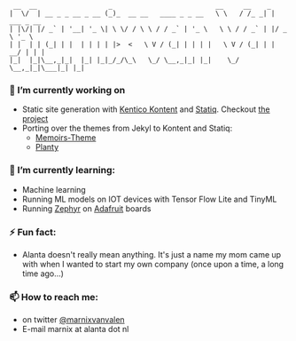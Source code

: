      __  __                  _                          __     __    _            
    |  \/  | __ _ _ __ _ __ (_)_  __ __   ____ _ _ __   \ \   / /_ _| | ___ _ __  
    | |\/| |/ _` | '__| '_ \| \ \/ / \ \ / / _` | '_ \   \ \ / / _` | |/ _ \ '_ \ 
    | |  | | (_| | |  | | | | |>  <   \ V / (_| | | | |   \ V / (_| | |  __/ | | |
    |_|  |_|\__,_|_|  |_| |_|_/_/\_\   \_/ \__,_|_| |_|    \_/ \__,_|_|\___|_| |_|
                                                                               

### 🔭 I’m currently working on

* Static site generation with [Kentico Kontent](https://kontent.ai/) and [Statiq](https://statiq.dev/framework/). Checkout [the project](https://github.com/alanta/Kontent.Statiq)
* Porting over the themes from Jekyl to Kontent and Statiq:
  * [Memoirs-Theme](https://github.com/alanta/Memoirs-Theme)
  * [Planty](https://github.com/alanta/kontent-statiq-planty-theme)

### 🌱 I’m currently learning:

* Machine learning
* Running ML models on IOT devices with Tensor Flow Lite and TinyML
* Running [Zephyr](https://www.zephyrproject.org/) on [Adafruit](https://github.com/adafruit) boards 

### ⚡ Fun fact:

* Alanta doesn't really mean anything. It's just a name my mom came up with when I wanted to start my own company (once upon a time, a long time ago...)

### 📫 How to reach me:

* on twitter [@marnixvanvalen](https://twitter.com/marnixvanvalen)
* E-mail marnix at alanta dot nl

<!--
**alanta/alanta** is a ✨ _special_ ✨ repository because its `README.md` (this file) appears on your GitHub profile.

Here are some ideas to get you started:

- 🔭 I’m currently working on ...
- 🌱 I’m currently learning ...
- 👯 I’m looking to collaborate on ...
- 🤔 I’m looking for help with ...
- 💬 Ask me about ...
- 📫 How to reach me: ...
- 😄 Pronouns: ...
- ⚡ Fun fact: ...
-->
